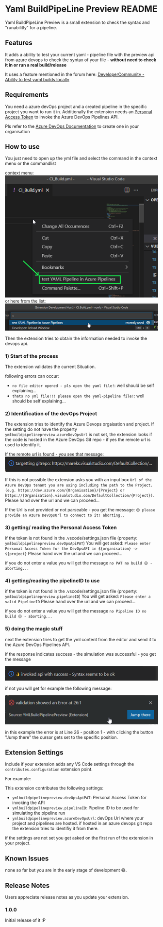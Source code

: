 # Yaml BuildPipeLine Preview README

Yaml BuildPipeLine Preview is a small extension to check the syntax and "runabilitly" for a pipeline.

## Features

It adds a ability to test your current yaml - pipeline file with the preview api from azure devops to check the syntax of your file - **without need to check it in or run a real build/release**

It uses a feature mentioned in the forum here: [DeveloperCommunity - Ability to test yaml builds locally](https://developercommunity.visualstudio.com/t/ability-to-test-yaml-builds-locally/366517)

## Requirements

You need a azure devOps project and a created pipeline in the specific project you want to run it in.
Additionally the extension needs an [Personal Access Token](https://docs.microsoft.com/en-us/azure/devops/organizations/accounts/use-personal-access-tokens-to-authenticate?view=azure-devops) to invoke the Azure DevOps Pipelines API.

Pls refer to the [Azure DevOps Documentation](https://docs.microsoft.com/en-us/azure/devops/organizations/accounts/use-personal-access-tokens-to-authenticate?view=azure-devops) to create one in your organisation

## How to use

You just need to open up the yml file and select the command in the context menu or the commandlist

context menu:
![context_menu](images/context_menu.png)
or here from the list:
![context_menu](images/command_list.png)

Then the extension tries to obtain the information needed to invoke the devops api.

### 1) Start of the process
The extension validates the current Situation.

following errors can occur:

* `no file editor opened - pls open the yaml file!`: well should be self explaining...
* `thats no yml file!!! please open the yaml-pipeline file!`: well should be self explaining...

### 2) Identification of the devOps Project
The extension tries to identify the Azure Devops orgaisation and project.
If the setting do not have the property `ymlbuildpipelinepreview.azureDevOpsUrl` is not set, the extension looks if the code is hosted in the Azure DevOps Git repo - if yes the remote url is used to identify it.

If the remote url is found - you see that message:
![identified_git_repo](images/identified_git_repo.png)

If this is not possible the extension asks you  with an input box `Url of the Azure DevOps tenant you are using including the path to the Project. (e.g. https://dev.azure.com/{Organisation}/{Project} or https://{Organisation}.visualstudio.com/DefaultCollection/{Project})`. Please hand over the url and we can proceed...

If the Url is not provided or not parseable - you get the message:
`😕 please provide an Azure DevOpsUrl to connect to it! aborting..`

### 3) getting/ reading the Personal Access Token

if the token is not found in the .vscode/settings.json file (property: `ymlbuildpipelinepreview.devOpsApiPAT`)
You will get asked: 
  `Please enter Personal Access Token for the DevOpsAPI in ${organisation} -> ${project}`
Please hand over the url and we can proceed...

if you do not enter a value you will get the message `no PAT no build 😥 - aborting...`

### 4) getting/reading the pipelineID to use

if the token is not found in the .vscode/settings.json file (property: `ymlbuildpipelinepreview.pipelineID`)
You will get asked:
  `Please enter a valid PipelineID`
Please hand over the url and we can proceed...

if you do not enter a value you will get the message `no Pipeline ID no build 😥 - aborting...`

### 5) doing the magic stuff

next the extension tries to get the yml content from the editor and send it to the Azure DevOps Pipelines API.

if the response indicates success - the simulation was successful - you get the message

![success](images/success.png)

if not you will get for example the following message:

![success](images/error.png)

in this example the error is at Line 26 - position 1 - with clicking the button "Jump there" the cursor gets set to the specific position.

## Extension Settings

Include if your extension adds any VS Code settings through the `contributes.configuration` extension point.

For example:

This extension contributes the following settings:

* `ymlbuildpipelinepreview.devOpsApiPAT`: Personal Access Token for invoking the API
* `ymlbuildpipelinepreview.pipelineID`: Pipeline ID to be used for simulating the pipeline run
* `ymlbuildpipelinepreview.azureDevOpsUrl`: devOps Url where your project and pipelines are hosted.
   if hosted in an azure devops git repo the extension tries to identifiy it from there.

if the settings are not set you get asked on the first run of the extension in your project.

## Known Issues

none so far but you are in the early stage of development 😅.

## Release Notes

Users appreciate release notes as you update your extension.

### 1.0.0

Initial release of it :P

